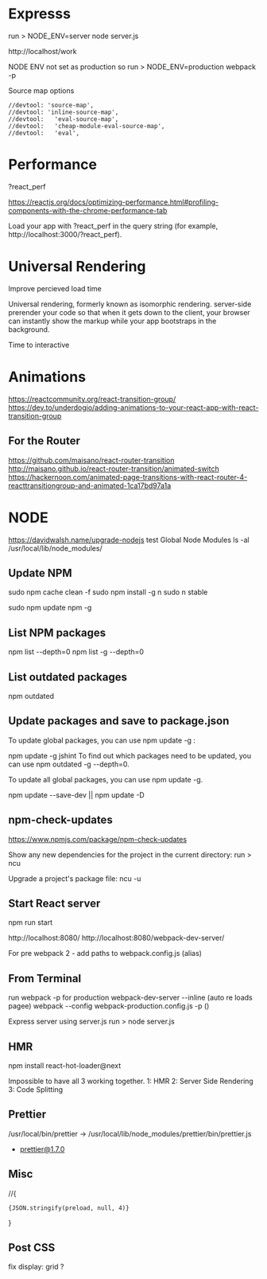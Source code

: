Expresss
========
run >
NODE_ENV=server node server.js

http://localhost/work


NODE ENV not set as production so run > 
NODE_ENV=production webpack -p


Source map options

    //devtool: 'source-map',
    //devtool: 'inline-source-map',
    //devtool:   'eval-source-map',
    //devtool:   'cheap-module-eval-source-map',
    //devtool:   'eval',




Performance
===========

?react_perf

https://reactjs.org/docs/optimizing-performance.html#profiling-components-with-the-chrome-performance-tab

Load your app with ?react_perf in the query string (for example, http://localhost:3000/?react_perf).

Universal Rendering
===================

Improve percieved load time

Universal rendering, formerly known as isomorphic rendering.
server-side prerender your code so that when it gets down to the client, your browser can instantly show the markup while your app bootstraps in the background. 

Time to interactive


Animations
==========

https://reactcommunity.org/react-transition-group/
https://dev.to/underdogio/adding-animations-to-your-react-app-with-react-transition-group

For the Router
--------------
https://github.com/maisano/react-router-transition
http://maisano.github.io/react-router-transition/animated-switch
https://hackernoon.com/animated-page-transitions-with-react-router-4-reacttransitiongroup-and-animated-1ca17bd97a1a


NODE   
====

https://davidwalsh.name/upgrade-nodejs
test
Global Node Modules
ls -al /usr/local/lib/node_modules/

Update NPM
----------

sudo npm cache clean -f
sudo npm install -g n
sudo n stable

sudo npm update npm -g

List NPM packages
-----------------

npm list --depth=0
npm list -g --depth=0

List outdated packages
----------------------

npm outdated

Update packages and save to package.json
----------------------------------------

To update global packages, you can use npm update -g <package>:

npm update -g jshint
To find out which packages need to be updated, you can use npm outdated -g --depth=0.

To update all global packages, you can use npm update -g.

npm update --save-dev || npm update -D

npm-check-updates 
-----------------

https://www.npmjs.com/package/npm-check-updates

Show any new dependencies for the project in the current directory:
run > ncu

Upgrade a project's package file:
ncu -u

Start React server
------------------

npm run start

http://localhost:8080/
http://localhost:8080/webpack-dev-server/

For pre webpack 2 - add paths to webpack.config.js (alias)


From Terminal
-------------

run webpack -p for production
webpack-dev-server --inline (auto re loads pagee)
webpack --config webpack-production.config.js -p ()

Express server using server.js
run > node server.js

HMR
---

npm install react-hot-loader@next

Impossible to have all 3 working together. 
1: HMR
2: Server Side Rendering
3: Code Splitting

Prettier
--------

/usr/local/bin/prettier -> /usr/local/lib/node_modules/prettier/bin/prettier.js
+ prettier@1.7.0

Misc
----

//{<pre><code>{JSON.stringify(preload, null, 4)}</code></pre>}

Post CSS
--------

fix display: grid ? 